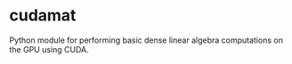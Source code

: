 cudamat
=======

Python module for performing basic dense linear algebra computations on the GPU using CUDA.
